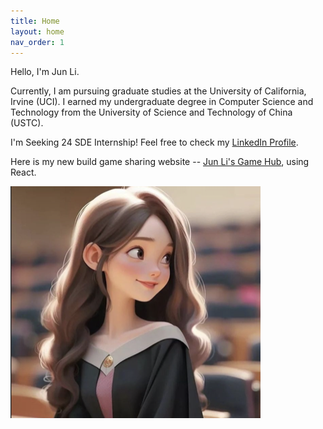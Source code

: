 ```yaml
---
title: Home
layout: home
nav_order: 1
---
```


Hello, I'm Jun Li.

Currently, I am pursuing graduate studies at the University of California, Irvine (UCI). I earned my undergraduate degree in Computer Science and Technology from the University of Science and Technology of China (USTC).

I'm Seeking 24 SDE Internship! Feel free to check my [LinkedIn Profile](https://www.linkedin.com/in/jun-li-cathe).

Here is my new build game sharing website -- [Jun Li's Game Hub](https://hub-git-main-jun-lis-projects.vercel.app), using React.

![Hello](profile-2.png)
